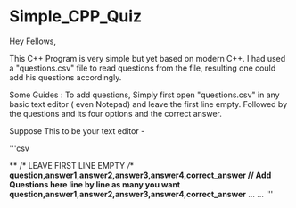 # Simple_CPP_Quiz

Hey Fellows,

This C++ Program is very simple but yet based on modern C++. I had used a "questions.csv" file to read questions from the file, resulting one could add his questions accordingly.

Some Guides : 
To add questions, Simply first open "questions.csv" in any basic text editor ( even Notepad) and leave the first line empty.
Followed by the questions and its four options and the correct answer.

Suppose This to be your text editor -

'''csv

**   /* LEAVE FIRST LINE EMPTY */**
**question,answer1,answer2,answer3,answer4,correct_answer                     // Add Questions here line by line as many you want**
**question,answer1,answer2,answer3,answer4,correct_answer**
 ...
 ...
'''
